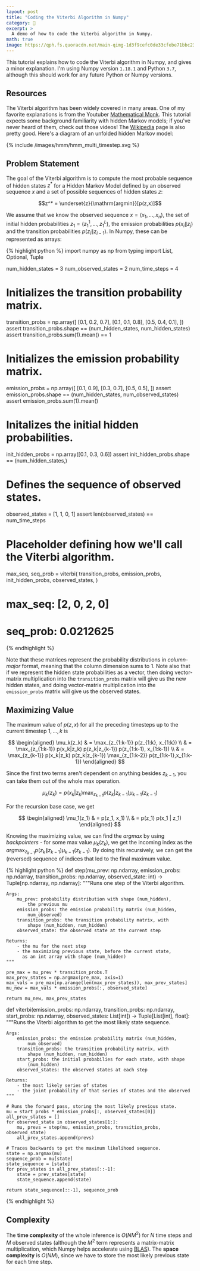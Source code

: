 ```yaml
---
layout: post
title: "Coding the Viterbi Algorithm in Numpy"
category: 🔨
excerpt: >
  A demo of how to code the Viterbi algorithm in Numpy.
math: true
image: https://qph.fs.quoracdn.net/main-qimg-1d3f9cefc0de33cfebe71bbc237ccc6b
---
```


This tutorial explains how to code the Viterbi algorithm in Numpy, and gives a minor explanation. I'm using Numpy version `1.18.1` and Python `3.7`, although this should work for any future Python or Numpy versions.

## Resources

The Viterbi algorithm has been widely covered in many areas. One of my favorite explanations is from the Youtuber [Mathematical Monk][mathematical-monk]. This tutorial expects some background familiarity with hidden Markov models; if you've never heard of them, check out those videos! The [Wikipedia][wikipedia] page is also pretty good. Here's a diagram of an unfolded hidden Markov model:

{% include /images/hmm/hmm_multi_timestep.svg %}

## Problem Statement

The goal of the Viterbi algorithm is to compute the most probable sequence of hidden states $z^*$ for a Hidden Markov Model defined by an observed sequence $x$ and a set of possible sequences of hidden states $z$:

$$z^* = \underset{z}{\mathrm{argmin}}[p(z,x)]$$

We assume that we know the observed sequence $x = (x_1, ..., x_n)$, the set of initial hidden probabilities $z_1 = (z_1^1, ..., z_1^L)$, the emission probabilities $p(x_i \| z_j)$ and the transition probabilities $p(z_i \| z_{i-1})$. In Numpy, these can be represented as arrays:

{% highlight python %}
import numpy as np
from typing import List, Optional, Tuple

num_hidden_states = 3
num_observed_states = 2
num_time_steps = 4

# Initializes the transition probability matrix.
transition_probs = np.array([
    [0.1, 0.2, 0.7],
    [0.1, 0.1, 0.8],
    [0.5, 0.4, 0.1],
])
assert transition_probs.shape == (num_hidden_states, num_hidden_states)
assert transition_probs.sum(1).mean() == 1

# Initializes the emission probability matrix.
emission_probs = np.array([
    [0.1, 0.9],
    [0.3, 0.7],
    [0.5, 0.5],
])
assert emission_probs.shape == (num_hidden_states, num_observed_states)
assert emission_probs.sum(1).mean()

# Initalizes the initial hidden probabilities.
init_hidden_probs = np.array([0.1, 0.3, 0.6])
assert init_hidden_probs.shape == (num_hidden_states,)

# Defines the sequence of observed states.
observed_states = [1, 1, 0, 1]
assert len(observed_states) == num_time_steps

# Placeholder defining how we'll call the Viterbi algorithm.
max_seq, seq_prob = viterbi(
    transition_probs,
    emission_probs,
    init_hidden_probs,
    observed_states,
)
# max_seq: [2, 0, 2, 0]
# seq_prob: 0.0212625
{% endhighlight %}

Note that these matrices represent the probability distributions in *column-major* format, meaning that the column dimension sums to 1. Note also that if we represent the hidden state probabilities as a vector, then doing vector-matrix multiplication into the `transition_probs` matrix will give us the new hidden states, and doing vector-matrix multiplication into the `emission_probs` matrix will give us the observed states.

## Maximizing Value

The maximum value of $p(z, x)$ for all the preceding timesteps up to the current timestep $1, ..., k$ is

$$
\begin{aligned}
\mu_k(z_k) & = \max_{z_{1:k-1}} p(z_{1:k}, x_{1:k}) \\
& = \max_{z_{1:k-1}} p(x_k|z_k) p(z_k|z_{k-1}) p(z_{1:k-1}, x_{1:k-1}) \\
& = \max_{z_{k-1}} p(x_k|z_k) p(z_k|z_{k-1}) \max_{z_{1:k-2}} p(z_{1:k-1},x_{1:k-1})
\end{aligned}
$$

Since the first two terms aren't dependent on anything besides $z_{k-1}$, you can take them out of the whole max operation.

$$\mu_k(z_k) = p(x_k|z_k) \max_{z_{k-1}} p(z_k|z_{k-1}) \mu_{k-1}(z_{k-1})$$

For the recursion base case, we get

$$
\begin{aligned}
\mu_1(z_1) & = p(z_1, x_1) \\
& = p(z_1) p(x_1 | z_1)
\end{aligned}
$$

Knowing the maximizing value, we can find the *argmax* by using *backpointers* - for some max value $\mu_k(z_k)$, we get the incoming index as the $arg \max_{z_{k-1}} p(z_k \| z_{k-1}) \mu_{k-1}(z_{k-1})$. By doing this recursively, we can get the (reversed) sequence of indices that led to the final maximum value.

{% highlight python %}
def step(mu_prev: np.ndarray,
         emission_probs: np.ndarray,
         transition_probs: np.ndarray,
         observed_state: int) -> Tuple[np.ndarray, np.ndarray]:
    """Runs one step of the Viterbi algorithm.
    
    Args:
        mu_prev: probability distribution with shape (num_hidden),
            the previous mu
        emission_probs: the emission probability matrix (num_hidden,
            num_observed)
        transition_probs: the transition probability matrix, with
            shape (num_hidden, num_hidden)
        observed_state: the observed state at the current step
    
    Returns:
        - the mu for the next step
        - the maximizing previous state, before the current state,
          as an int array with shape (num_hidden)
    """
    
    pre_max = mu_prev * transition_probs.T
    max_prev_states = np.argmax(pre_max, axis=1)
    max_vals = pre_max[np.arange(len(max_prev_states)), max_prev_states]
    mu_new = max_vals * emission_probs[:, observed_state]
    
    return mu_new, max_prev_states


def viterbi(emission_probs: np.ndarray,
            transition_probs: np.ndarray,
            start_probs: np.ndarray,
            observed_states: List[int]) -> Tuple[List[int], float]:
    """Runs the Viterbi algorithm to get the most likely state sequence.
    
    Args:
        emission_probs: the emission probability matrix (num_hidden,
            num_observed)
        transition_probs: the transition probability matrix, with
            shape (num_hidden, num_hidden)
        start_probs: the initial probabilies for each state, with shape
            (num_hidden)
        observed_states: the observed states at each step
    
    Returns:
        - the most likely series of states
        - the joint probability of that series of states and the observed
    """
    
    # Runs the forward pass, storing the most likely previous state.
    mu = start_probs * emission_probs[:, observed_states[0]]
    all_prev_states = []
    for observed_state in observed_states[1:]:
        mu, prevs = step(mu, emission_probs, transition_probs, observed_state)
        all_prev_states.append(prevs)
    
    # Traces backwards to get the maximum likelihood sequence.
    state = np.argmax(mu)
    sequence_prob = mu[state]
    state_sequence = [state]
    for prev_states in all_prev_states[::-1]:
        state = prev_states[state]
        state_sequence.append(state)
    
    return state_sequence[::-1], sequence_prob
{% endhighlight %}

## Complexity

The **time complexity** of the whole inference is $O(N M^2)$ for $N$ time steps and $M$ observed states (although the $M^2$ term represents a matrix-matrix multiplication, which Numpy helps accelerate using [BLAS][blas-wikipedia]). The **space complexity** is $O(N M)$, since we have to store the most likely previous state for each time step.

[mathematical-monk]: https://www.youtube.com/watch?v=RwwfUICZLsA&list=PLD0F06AA0D2E8FFBA&index=105
[wikipedia]: https://en.wikipedia.org/wiki/Viterbi_algorithm
[blas-wikipedia]: https://en.wikipedia.org/wiki/Basic_Linear_Algebra_Subprograms
